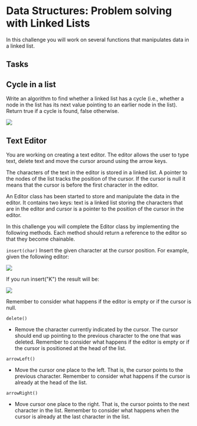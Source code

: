 # Data Structures: Problem solving with Linked Lists

In this challenge you will work on several functions that manipulates data in a linked list.

## Tasks

## <b>Cycle in a list</b>

Write an algorithm to find whether a linked list has a cycle (i.e., whether a node in the list has its next value pointing to an earlier node in the list). Return true if a cycle is found, false otherwise.

![](https://res.cloudinary.com/strive/image/upload/w_1000,h_1000,c_limit/910f46c5468a87e2e9921b1c97ca312c-image.png)

## <b>Text Editor</b>

You are working on creating a text editor. The editor allows the user to type text, delete text and move the cursor around using the arrow keys.

The characters of the text in the editor is stored in a linked list. A pointer to the nodes of the list tracks the position of the cursor. If the cursor is null it means that the cursor is before the first character in the editor.

An Editor class has been started to store and manipulate the data in the editor. It contains two keys: text is a linked list storing the characters that are in the editor and cursor is a pointer to the position of the cursor in the editor.

In this challenge you will complete the Editor class by implementing the following methods. Each method should return a reference to the editor so that they become chainable.

`insert(char)`
Insert the given character at the cursor position. For example, given the following editor:

![](https://res.cloudinary.com/strive/image/upload/w_1000,h_1000,c_limit/6dd590e83d646638d6b1e24546f7b5de-image.png)

If you run insert("K") the result will be:

![](https://res.cloudinary.com/strive/image/upload/w_1000,h_1000,c_limit/cba51917dbdca6755e36f23feee83d5d-image.png)

Remember to consider what happens if the editor is empty or if the cursor is null.

`delete()`

- Remove the character currently indicated by the cursor. The cursor should end up pointing to the previous character to the one that was deleted. Remember to consider what happens if the editor is empty or if the cursor is positioned at the head of the list.

`arrowLeft()`

- Move the cursor one place to the left. That is, the cursor points to the previous character. Remember to consider what happens if the cursor is already at the head of the list.

`arrowRight()`

- Move cursor one place to the right. That is, the cursor points to the next character in the list. Remember to consider what happens when the cursor is already at the last character in the list.

